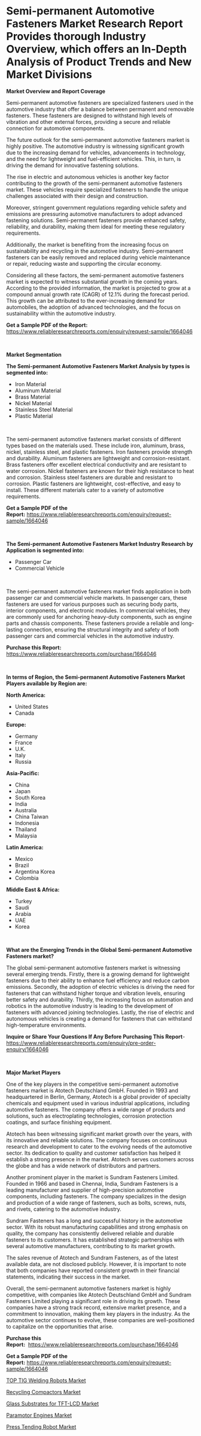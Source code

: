 <p><h1>Semi-permanent Automotive Fasteners Market Research Report Provides thorough Industry Overview, which offers an In-Depth Analysis of Product Trends and New Market Divisions</h1></p><p><strong>Market Overview and Report Coverage</strong></p>
<p><p>Semi-permanent automotive fasteners are specialized fasteners used in the automotive industry that offer a balance between permanent and removable fasteners. These fasteners are designed to withstand high levels of vibration and other external forces, providing a secure and reliable connection for automotive components.</p><p>The future outlook for the semi-permanent automotive fasteners market is highly positive. The automotive industry is witnessing significant growth due to the increasing demand for vehicles, advancements in technology, and the need for lightweight and fuel-efficient vehicles. This, in turn, is driving the demand for innovative fastening solutions.</p><p>The rise in electric and autonomous vehicles is another key factor contributing to the growth of the semi-permanent automotive fasteners market. These vehicles require specialized fasteners to handle the unique challenges associated with their design and construction.</p><p>Moreover, stringent government regulations regarding vehicle safety and emissions are pressuring automotive manufacturers to adopt advanced fastening solutions. Semi-permanent fasteners provide enhanced safety, reliability, and durability, making them ideal for meeting these regulatory requirements.</p><p>Additionally, the market is benefiting from the increasing focus on sustainability and recycling in the automotive industry. Semi-permanent fasteners can be easily removed and replaced during vehicle maintenance or repair, reducing waste and supporting the circular economy.</p><p>Considering all these factors, the semi-permanent automotive fasteners market is expected to witness substantial growth in the coming years. According to the provided information, the market is projected to grow at a compound annual growth rate (CAGR) of 12.1% during the forecast period. This growth can be attributed to the ever-increasing demand for automobiles, the adoption of advanced technologies, and the focus on sustainability within the automotive industry.</p></p>
<p><strong>Get a Sample PDF of the Report:</strong> <a href="https://www.reliableresearchreports.com/enquiry/request-sample/1664046">https://www.reliableresearchreports.com/enquiry/request-sample/1664046</a></p>
<p>&nbsp;</p>
<p><strong>Market Segmentation</strong></p>
<p><strong>The Semi-permanent Automotive Fasteners Market Analysis by types is segmented into:</strong></p>
<p><ul><li>Iron Material</li><li>Aluminum Material</li><li>Brass Material</li><li>Nickel Material</li><li>Stainless Steel Material</li><li>Plastic Material</li></ul></p>
<p>&nbsp;</p>
<p><p>The semi-permanent automotive fasteners market consists of different types based on the materials used. These include iron, aluminum, brass, nickel, stainless steel, and plastic fasteners. Iron fasteners provide strength and durability. Aluminum fasteners are lightweight and corrosion-resistant. Brass fasteners offer excellent electrical conductivity and are resistant to water corrosion. Nickel fasteners are known for their high resistance to heat and corrosion. Stainless steel fasteners are durable and resistant to corrosion. Plastic fasteners are lightweight, cost-effective, and easy to install. These different materials cater to a variety of automotive requirements.</p></p>
<p><strong>Get a Sample PDF of the Report:</strong>&nbsp;<a href="https://www.reliableresearchreports.com/enquiry/request-sample/1664046">https://www.reliableresearchreports.com/enquiry/request-sample/1664046</a></p>
<p>&nbsp;</p>
<p><strong>The Semi-permanent Automotive Fasteners Market Industry Research by Application is segmented into:</strong></p>
<p><ul><li>Passenger Car</li><li>Commercial Vehicle</li></ul></p>
<p>&nbsp;</p>
<p><p>The semi-permanent automotive fasteners market finds application in both passenger car and commercial vehicle markets. In passenger cars, these fasteners are used for various purposes such as securing body parts, interior components, and electronic modules. In commercial vehicles, they are commonly used for anchoring heavy-duty components, such as engine parts and chassis components. These fasteners provide a reliable and long-lasting connection, ensuring the structural integrity and safety of both passenger cars and commercial vehicles in the automotive industry.</p></p>
<p><strong>Purchase this Report:</strong>&nbsp; <a href="https://www.reliableresearchreports.com/purchase/1664046">https://www.reliableresearchreports.com/purchase/1664046</a></p>
<p>&nbsp;</p>
<p><strong>In terms of Region, the Semi-permanent Automotive Fasteners Market Players available by Region are:</strong></p>
<p>
    <p> <strong> North America: </strong>
        <ul>
            <li>United States</li>
            <li>Canada</li>
        </ul>
        </p> 
    <p> <strong> Europe: </strong>
        <ul>
            <li>Germany</li>
            <li>France</li>
            <li>U.K.</li>
            <li>Italy</li>
            <li>Russia</li>
        </ul>
        </p> 
    <p> <strong> Asia-Pacific: </strong>
        <ul>
            <li>China</li>
            <li>Japan</li>
            <li>South Korea</li>
            <li>India</li>
            <li>Australia</li>
            <li>China Taiwan</li>
            <li>Indonesia</li>
            <li>Thailand</li>
            <li>Malaysia</li>
        </ul>
        </p> 
    <p> <strong> Latin America: </strong>
        <ul>
            <li>Mexico</li>
            <li>Brazil</li>
            <li>Argentina Korea</li>
            <li>Colombia</li>
        </ul>
        </p> 
    <p> <strong> Middle East & Africa: </strong>
        <ul>
            <li>Turkey</li>
            <li>Saudi</li>
            <li>Arabia</li>
            <li>UAE</li>
            <li>Korea</li>
        </ul>
    </p>
    </p>
<p>&nbsp;</p>
<p><strong>What are the Emerging Trends in the Global Semi-permanent Automotive Fasteners market?</strong></p>
<p><p>The global semi-permanent automotive fasteners market is witnessing several emerging trends. Firstly, there is a growing demand for lightweight fasteners due to their ability to enhance fuel efficiency and reduce carbon emissions. Secondly, the adoption of electric vehicles is driving the need for fasteners that can withstand higher torque and vibration levels, ensuring better safety and durability. Thirdly, the increasing focus on automation and robotics in the automotive industry is leading to the development of fasteners with advanced joining technologies. Lastly, the rise of electric and autonomous vehicles is creating a demand for fasteners that can withstand high-temperature environments.</p></p>
<p><strong>Inquire or Share Your Questions If Any Before Purchasing This Report</strong>- <a href="https://www.reliableresearchreports.com/enquiry/pre-order-enquiry/1664046">https://www.reliableresearchreports.com/enquiry/pre-order-enquiry/1664046</a></p>
<p>&nbsp;</p>
<p><strong>Major Market Players</strong></p>
<p><p>One of the key players in the competitive semi-permanent automotive fasteners market is Atotech Deutschland GmbH. Founded in 1993 and headquartered in Berlin, Germany, Atotech is a global provider of specialty chemicals and equipment used in various industrial applications, including automotive fasteners. The company offers a wide range of products and solutions, such as electroplating technologies, corrosion protection coatings, and surface finishing equipment.</p><p>Atotech has been witnessing significant market growth over the years, with its innovative and reliable solutions. The company focuses on continuous research and development to cater to the evolving needs of the automotive sector. Its dedication to quality and customer satisfaction has helped it establish a strong presence in the market. Atotech serves customers across the globe and has a wide network of distributors and partners.</p><p>Another prominent player in the market is Sundram Fasteners Limited. Founded in 1966 and based in Chennai, India, Sundram Fasteners is a leading manufacturer and supplier of high-precision automotive components, including fasteners. The company specializes in the design and production of a wide range of fasteners, such as bolts, screws, nuts, and rivets, catering to the automotive industry.</p><p>Sundram Fasteners has a long and successful history in the automotive sector. With its robust manufacturing capabilities and strong emphasis on quality, the company has consistently delivered reliable and durable fasteners to its customers. It has established strategic partnerships with several automotive manufacturers, contributing to its market growth.</p><p>The sales revenue of Atotech and Sundram Fasteners, as of the latest available data, are not disclosed publicly. However, it is important to note that both companies have reported consistent growth in their financial statements, indicating their success in the market.</p><p>Overall, the semi-permanent automotive fasteners market is highly competitive, with companies like Atotech Deutschland GmbH and Sundram Fasteners Limited playing a significant role in driving its growth. These companies have a strong track record, extensive market presence, and a commitment to innovation, making them key players in the industry. As the automotive sector continues to evolve, these companies are well-positioned to capitalize on the opportunities that arise.</p></p>
<p><strong>Purchase this Report:</strong>&nbsp;&nbsp;<a href="https://www.reliableresearchreports.com/purchase/1664046">https://www.reliableresearchreports.com/purchase/1664046</a></p>
<p></p>
<p><strong>Get a Sample PDF of the Report:</strong>&nbsp;<a href="https://www.reliableresearchreports.com/enquiry/request-sample/1664046">https://www.reliableresearchreports.com/enquiry/request-sample/1664046</a></p>
<p><p><a href="https://www.linkedin.com/pulse/top-tig-welding-robots-market-insights-players-forecast-till/">TOP TIG Welding Robots Market</a></p><p><a href="https://medium.com/@othamcclure/recycling-compactors-market-size-growth-forecast-2023-2030-39748b2720c6">Recycling Compactors Market</a></p><p><a href="https://www.linkedin.com/pulse/decoding-glass-substrates-tft-lcd-market-deep-dive-latest-trends/">Glass Substrates for TFT-LCD Market</a></p><p><a href="https://medium.com/@marinaieme/paramotor-engines-market-size-growth-forecast-2023-2030-db8ae0cd8caf">Paramotor Engines Market</a></p><p><a href="https://www.linkedin.com/pulse/press-tending-robot-market-insights-players-forecast/">Press Tending Robot Market</a></p></p>